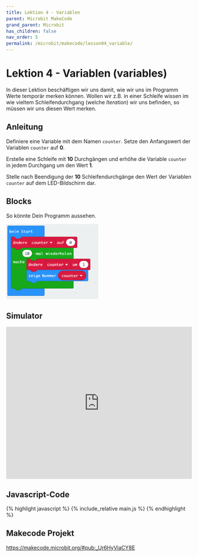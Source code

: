 ```yaml
---
title: Lektion 4 - Variablen
parent: Microbit MakeCode
grand_parent: Microbit
has_children: false
nav_order: 5
permalink: /microbit/makecode/lesson04_variable/
---
```


# Lektion 4 - Variablen (variables)

In dieser Lektion beschäftigen wir uns damit, wie wir uns im Programm Werte temporär merken können. Wollen wir z.B. in einer Schleife wissen im wie vieltem Schleifendurchgang (welche _Iteration_) wir uns befinden, so müssen wir uns diesen Wert merken. 

## Anleitung 

Definiere eine Variable mit dem Namen `counter`. Setze den Anfangswert der Variablen `counter` auf __0__.

Erstelle eine Schleife mit __10__ Durchgängen und erhöhe die Variable `counter` in jedem Durchgang um den Wert __1__.

Stelle nach Beendigung der __10__ Schleifendurchgänge den Wert der Variablen `counter` auf dem LED-Bildschirm dar.

## Blocks

So könnte Dein Programm aussehen.

<img src="./screenshot.png" width="250px"/>

## Simulator

<div style="position:relative;height:0;padding-bottom:81.97%;overflow:hidden;"><iframe style="position:absolute;top:0;left:0;width:100%;height:100%;" src="https://makecode.microbit.org/---run?id=_Ur6HyViaCY8E" allowfullscreen="allowfullscreen" sandbox="allow-popups allow-forms allow-scripts allow-same-origin" frameborder="0"></iframe></div>

## Javascript-Code

{% highlight javascript %}
    {% include_relative main.js %}
{% endhighlight %}

## Makecode Projekt

https://makecode.microbit.org/#pub:_Ur6HyViaCY8E